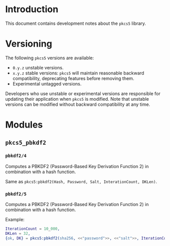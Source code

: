 # Introduction
This document contains development notes about the `pkcs5` library.

# Versioning
The following `pkcs5` versions are available:
- `0.y.z` unstable versions.
- `x.y.z` stable versions: `pkcs5` will maintain reasonable backward
  compatibility, deprecating features before removing them.
- Experimental untagged versions.

Developers who use unstable or experimental versions are responsible for
updating their application when `pkcs5` is modified. Note that unstable
versions can be modified without backward compatibility at any time.

# Modules
## `pkcs5_pbkdf2`
### `pbkdf2/4`
Computes a PBKDF2 (Password-Based Key Derivation Function 2) in
combination with a hash function.

Same as `pkcs5:pbkdf2(Hash, Password, Salt, InterationCount, DKLen)`.

### `pbkdf2/5`
Computes a PBKDF2 (Password-Based Key Derivation Function 2) in
combination with a hash function.

Example:
```erlang
IterationCount = 10_000,
DKLen = 32,
{ok, DK} = pkcs5:pbkdf2(sha256, <<"password">>, <<"salt">>, IterationCount, DKLen).
```

